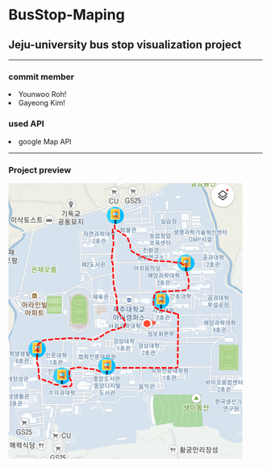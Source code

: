 # BusStop-Maping

<h2>Jeju-university bus stop visualization project</h2>
<hr>
<h3>commit member </h3>
<li>Younwoo Roh!</li>
<li>Gayeong Kim!</li>
<h3>used API</h4>
<li>google Map API</li>
<hr>
<h3>Project preview</h3>
<img src="./makingGUI/img/project_preview.png" alt="project preview image">


